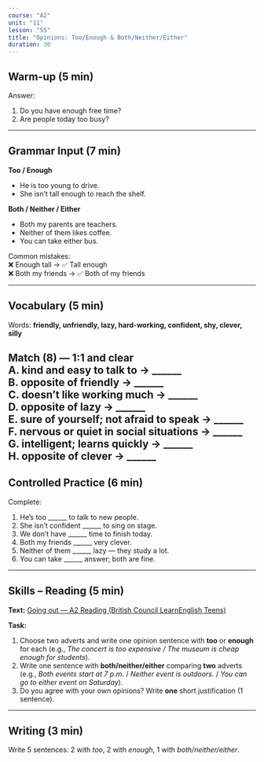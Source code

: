 ```yaml
---
course: "A2"
unit: "11"
lesson: "55"
title: "Opinions: Too/Enough & Both/Neither/Either"
duration: 30
---
```


## Warm-up (5 min)
Answer:
1. Do you have enough free time?
2. Are people today too busy?

-------

## Grammar Input (7 min)
**Too / Enough**  
- He is too young to drive.  
- She isn’t tall enough to reach the shelf.  

**Both / Neither / Either**  
- Both my parents are teachers.  
- Neither of them likes coffee.  
- You can take either bus.  

Common mistakes:  
❌ Enough tall → ✅ Tall enough  
❌ Both my friends → ✅ Both of my friends  

-------

## Vocabulary (5 min)
Words: **friendly, unfriendly, lazy, hard-working, confident, shy, clever, silly**

**Match (8) — 1:1 and clear**  
A. kind and easy to talk to → ______  
B. opposite of friendly → ______  
C. doesn’t like working much → ______  
D. opposite of lazy → ______  
E. sure of yourself; not afraid to speak → ______  
F. nervous or quiet in social situations → ______  
G. intelligent; learns quickly → ______  
H. opposite of clever → ______  
-------

## Controlled Practice (6 min)
Complete:
1. He’s too ______ to talk to new people.  
2. She isn’t confident ______ to sing on stage.  
3. We don’t have ______ time to finish today.  
4. Both my friends ______ very clever.  
5. Neither of them ______ lazy — they study a lot.  
6. You can take ______ answer; both are fine.

-------

## Skills – Reading (5 min)
**Text:** [Going out — A2 Reading (British Council LearnEnglish Teens)](https://learnenglishteens.britishcouncil.org/skills/reading/a2-reading/going-out)

**Task:**
1. Choose two adverts and write one opinion sentence with **too** or **enough** for each (e.g., *The concert is too expensive / The museum is cheap enough for students*).
2. Write one sentence with **both/neither/either** comparing **two** adverts (e.g., *Both events start at 7 p.m.* / *Neither event is outdoors.* / *You can go to either event on Saturday*).
3. Do you agree with your own opinions? Write **one** short justification (1 sentence).
 

-------

## Writing (3 min)
Write 5 sentences: 2 with *too*, 2 with *enough*, 1 with *both/neither/either*.
